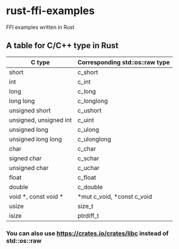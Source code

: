 # rust-ffi-examples

FFI examples written in Rust

## A table for C/C++ type in Rust

|C type                 | Corresponding std::os::raw type |
|-----------------------|:--------------------------------|
|short                  | c_short                         |
|int                    | c_int                           |
|long                   | c_long                          |
|long long              | c_longlong                      |
|unsigned short         | c_ushort                        |
|unsigned, unsigned int | c_uint                          |
|unsigned long          | c_ulong                         |
|unsigned long long     | c_ulonglong                     |
|char                   | c_char                          |
|signed char            | c_schar                         |
|unsigned char          | c_uchar                         |
|float                  | c_float                         |
|double                 | c_double                        |
|void *, const void *   | *mut c_void, *const c_void      |
|usize                  | size_t                          |
|isize                  | ptrdiff_t                       |

### You can also use https://crates.io/crates/libc instead of std::os::raw
